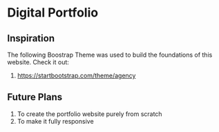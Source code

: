 <!-- PROJECT Title -->
# Digital Portfolio

<!-- USAGE EXAMPLES -->
## Inspiration
The following Boostrap Theme was used to build the foundations of this website. Check it out:
1. https://startbootstrap.com/theme/agency

<!-- ROADMAP -->
## Future Plans

1. To create the portfolio website purely from scratch
2. To make it fully responsive
